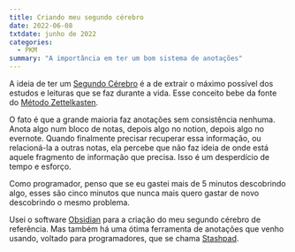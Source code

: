 ```yaml
---
title: Criando meu segundo cérebro
date: 2022-06-08
txtdate: junho de 2022
categories:   
  - PKM
summary: "A importância em ter um bom sistema de anotações"
---
```


A ideia de ter um [Segundo Cérebro](https://fortelabs.co/blog/basboverview/) é a de extrair o máximo possível dos estudos e leituras que se faz durante a vida. Esse conceito bebe da fonte do [Método Zettelkasten](https://zettelkasten.de/posts/overview/).

O fato é que a grande maioria faz anotações sem consistência nenhuma. Anota algo num bloco de notas, depois algo no notion, depois algo no evernote. Quando finalmente precisar recuperar essa informação, ou relacioná-la a outras notas, ela percebe que não faz ideia de onde está aquele fragmento de informação que precisa. Isso é um desperdício de tempo e esforço.

Como programador, penso que se eu gastei mais de 5 minutos descobrindo algo, esses são cinco minutos que nunca mais quero gastar de novo descobrindo o mesmo problema.

Usei o software [Obsidian](https://obsidian.md/) para a criação do meu segundo cérebro de referência. Mas também há uma ótima ferramenta de anotações que venho usando, voltado para programadores, que se chama [Stashpad](https://www.stashpad.com/).